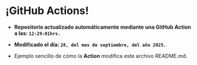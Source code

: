 # ¡GitHub Actions!
* **Repositorio actualizado automáticamente mediante una GitHub Action a las: `12:29:01hrs.`**
* **Modificado el día: `28, del mes de septiembre, del año 2025.`**

* Ejemplo sencillo de cómo la **Action** modifica este archivo README.md.
